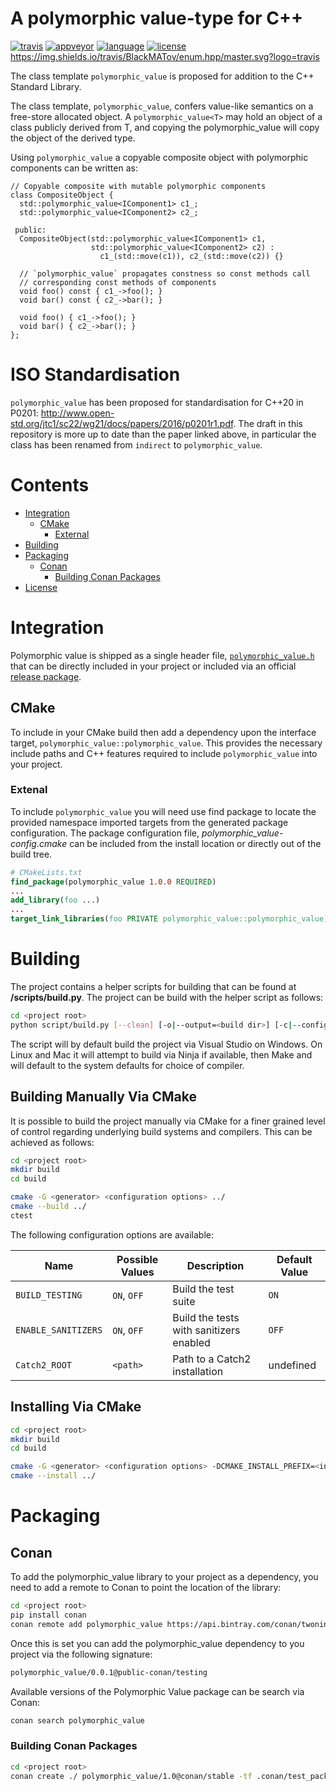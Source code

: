 # A polymorphic value-type for C++

[![travis][badge.travis]][travis]
[![appveyor][badge.appveyor]][appveyor]
[![language][badge.language]][language]
[![license][badge.license]][license]
https://img.shields.io/travis/BlackMATov/enum.hpp/master.svg?logo=travis

[badge.travis]: https://img.shields.io/travis/jbcoe/polymorphic_value/master.svg?logo=travis
[badge.appveyor]: https://img.shields.io/appveyor/ci/jbcoe/polymorphic-value/master.svg?logo=appveyor
[badge.language]: https://img.shields.io/badge/language-C%2B%2B14-yellow.svg
[badge.license]: https://img.shields.io/badge/license-MIT-blue.svg

[travis]: https://travis-ci.org/jbcoe/polymorphic_value
[appveyor]: https://ci.appveyor.com/project/jbcoe/polymorphic-value
[language]: https://en.wikipedia.org/wiki/C%2B%2B14
[license]: https://en.wikipedia.org/wiki/MIT_License

The class template `polymorphic_value` is proposed for addition to the C++ Standard Library.

The class template, `polymorphic_value`, confers value-like semantics on a free-store
allocated object.  A `polymorphic_value<T>` may hold an object of a class publicly
derived from T, and copying the polymorphic_value<T> will copy the object of the derived
type.

Using `polymorphic_value` a copyable composite object with polymorphic components can be
written as:

~~~ {.cpp}
// Copyable composite with mutable polymorphic components
class CompositeObject {
  std::polymorphic_value<IComponent1> c1_;
  std::polymorphic_value<IComponent2> c2_;

 public:
  CompositeObject(std::polymorphic_value<IComponent1> c1,
                  std::polymorphic_value<IComponent2> c2) :
                    c1_(std::move(c1)), c2_(std::move(c2)) {}

  // `polymorphic_value` propagates constness so const methods call
  // corresponding const methods of components
  void foo() const { c1_->foo(); }
  void bar() const { c2_->bar(); }

  void foo() { c1_->foo(); }
  void bar() { c2_->bar(); }
};
~~~

# ISO Standardisation
`polymorphic_value` has been proposed for standardisation for C++20 in P0201: <http://www.open-std.org/jtc1/sc22/wg21/docs/papers/2016/p0201r1.pdf>.
The draft in this repository is more up to date than the paper linked above, in particular the class has been renamed from `indirect` to `polymorphic_value`.

# Contents
- [Integration](#integration)
  - [CMake](#cmake)
    - [External](#external)
- [Building](#building)
- [Packaging](#packaging)
  - [Conan](#conan)
    - [Building Conan Packages](#building-conan-packages)
- [License](#license)

# Integration
Polymorphic value is shipped as a single header file, [`polymorphic_value.h`](https://github.com/jbcoe/polymorphic_value/blob/master/polymorphic_value.h) that can be directly included in your project or included via an official [release package](https://github.com/jbcoe/polymorphic_value/releases).

## CMake
To include in your CMake build then add a dependency upon the interface target, `polymorphic_value::polymorphic_value`.  This provides the necessary include paths and C++ features required to include `polymorphic_value` into your project.

### Extenal
To include `polymorphic_value` you will need use find package to locate the provided namespace imported targets from the generated package configuration.  The package configuration file, *polymorphic_value-config.cmake* can be included from the install location or directly out of the build tree.
```cmake
# CMakeLists.txt
find_package(polymorphic_value 1.0.0 REQUIRED)
...
add_library(foo ...)
...
target_link_libraries(foo PRIVATE polymorphic_value::polymorphic_value)
```
# Building

The project contains a helper scripts for building that can be found at **<project root>/scripts/build.py**. The project can be build with the helper script as follows:

```bash
cd <project root>
python script/build.py [--clean] [-o|--output=<build dir>] [-c|--config=<Debug|Release>] [--sanitizers] [-v|--verbose] [-t|--tests]
```

The script will by default build the project via Visual Studio on Windows. On Linux and Mac it will attempt to build via Ninja if available, then Make and will default to the system defaults for choice of compiler.

## Building Manually Via CMake

It is possible to build the project manually via CMake for a finer grained level of control regarding underlying build systems and compilers. This can be achieved as follows:
```bash
cd <project root>
mkdir build
cd build

cmake -G <generator> <configuration options> ../
cmake --build ../
ctest
```

The following configuration options are available:

| Name                | Possible Values | Description                             | Default Value |
|---------------------|-----------------|-----------------------------------------|---------------|
| `BUILD_TESTING`     | `ON`, `OFF`     | Build the test suite                    | `ON`          |
| `ENABLE_SANITIZERS` | `ON`, `OFF`     | Build the tests with sanitizers enabled | `OFF`         |
| `Catch2_ROOT`       | `<path>`        | Path to a Catch2 installation           | undefined     |

## Installing Via CMake

```bash
cd <project root>
mkdir build
cd build

cmake -G <generator> <configuration options> -DCMAKE_INSTALL_PREFIX=<install dir> ../
cmake --install ../
```

# Packaging

## Conan
To add the polymorphic_value library to your project as a dependency, you need to add a remote to Conan to point the
location of the library:
```bash
cd <project root>
pip install conan
conan remote add polymorphic_value https://api.bintray.com/conan/twonington/public-conan
```
Once this is set you can add the polymorphic_value dependency to you project via the following signature:
```bash
polymorphic_value/0.0.1@public-conan/testing
```
Available versions of the Polymorphic Value  package can be search via Conan:
```bash
conan search polymorphic_value
```

### Building Conan Packages

```bash
cd <project root>
conan create ./ polymorphic_value/1.0@conan/stable -tf .conan/test_package
```